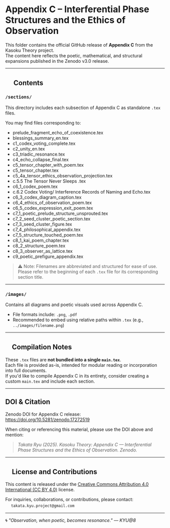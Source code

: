 # Appendix C – Interferential Phase Structures and the Ethics of Observation

This folder contains the official GitHub release of **Appendix C** from the Kasoku Theory project.  
The content here reflects the poetic, mathematical, and structural expansions published in the Zenodo v3.0 release.

---

## 　 Contents

### `/sections/`
This directory includes each subsection of Appendix C as standalone `.tex` files.

You may find files corresponding to:
- prelude_fragment_echo_of_coexistence.tex
- blessings_summary_en.tex
- c1_codex_voting_complete.tex
- c2_unity_en.tex
- c3_triadic_resonance.tex
- c4_echo_collapse_final.tex
- c5_tensor_chapter_with_poem.tex
- c5_tensor_chapter.tex
- c5_4a_tensor_ethics_observation_projection.tex
- c.5.5 The Tensor Never Sleeps .tex
- c6_1_codex_poem.tex
- c.6.2 Codex Voting/ Interference Records of Naming and Echo.tex
- c6_3_codex_diagram_caption.tex
- c6_4_ethics_of_observation_poem.tex
- c6_5_codex_expression_exit_poem.tex
- c7_1_poetic_prelude_structure_unsprouted.tex
- c7_2_seed_cluster_poetic_section.tex
- c7_3_seed_cluster_figure.tex 
- c7_4_philosophical_appendix.tex
- c7_5_structure_touched_poem.tex
- c8_1_kai_poem_chapter.tex
- c8_2_structure_poem.tex
- c8_3_observer_as_lattice.tex
- c9_poetic_prefigure_appendix.tex

> ⚠️ Note: Filenames are abbreviated and structured for ease of use.  
> Please refer to the beginning of each `.tex` file for its corresponding section title.

---

### `/images/`
Contains all diagrams and poetic visuals used across Appendix C.

- File formats include: `.png`, `.pdf`
- Recommended to embed using relative paths within `.tex` (e.g., `../images/filename.png`)

---

## 　Compilation Notes

These `.tex` files are **not bundled into a single `main.tex`**.  
Each file is provided as-is, intended for modular reading or incorporation into full documents.  
If you'd like to compile Appendix C in its entirety, consider creating a custom `main.tex` and include each section.

---

##   DOI & Citation

Zenodo DOI for Appendix C release:  
https://doi.org/10.5281/zenodo.17272519

When citing or referencing this material, please use the DOI above and mention:

> _Takata Ryu (2025). Kasoku Theory: Appendix C — Interferential Phase Structures and the Ethics of Observation. Zenodo._

---

## 　License and Contributions

This content is released under the [Creative Commons Attribution 4.0 International (CC BY 4.0)](https://creativecommons.org/licenses/by/4.0/) license.

For inquiries, collaborations, or contributions, please contact:  
　
 `takata.kyu.project@gmail.com`

---

🌀 *"Observation, when poetic, becomes resonance." — KYU@8*
